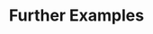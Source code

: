 ---
title: Further Examples
permalink: /docs/publish#further-examples
parent: Publish
nav_order: 7
---